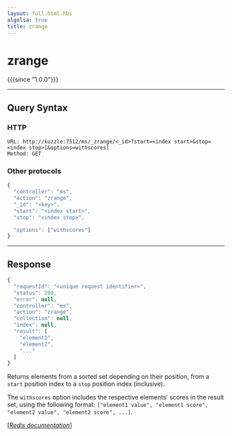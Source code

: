 ```yaml
---
layout: full.html.hbs
algolia: true
title: zrange
---
```


# zrange

{{{since "1.0.0"}}}




---

## Query Syntax

### HTTP

```http
URL: http://kuzzle:7512/ms/_zrange/<_id>?start=<index start>&stop=<index stop>[&options=withscores]
Method: GET
```

### Other protocols


```js
{
  "controller": "ms",
  "action": "zrange",
  "_id": "<key>",
  "start": "<index start>",
  "stop": "<index stop>",

  "options": ["withscores"]
}
```

---

## Response

```javascript
{
  "requestId": "<unique request identifier>",
  "status": 200,
  "error": null,
  "controller": "ms",
  "action": "zrange",
  "collection": null,
  "index": null,
  "result": [
    "element1",
    "element2",
    "..."
  ]
}
```

Returns elements from a sorted set depending on their position, from a `start` position index to a `stop` position index (inclusive).

The `withscores` option includes the respective elements' scores in the result set, using the following format: `["element1 value", "element1 score", "element2 value", "element2 score", ...]`.

[[_Redis documentation_]](https://redis.io/commands/zrange)
